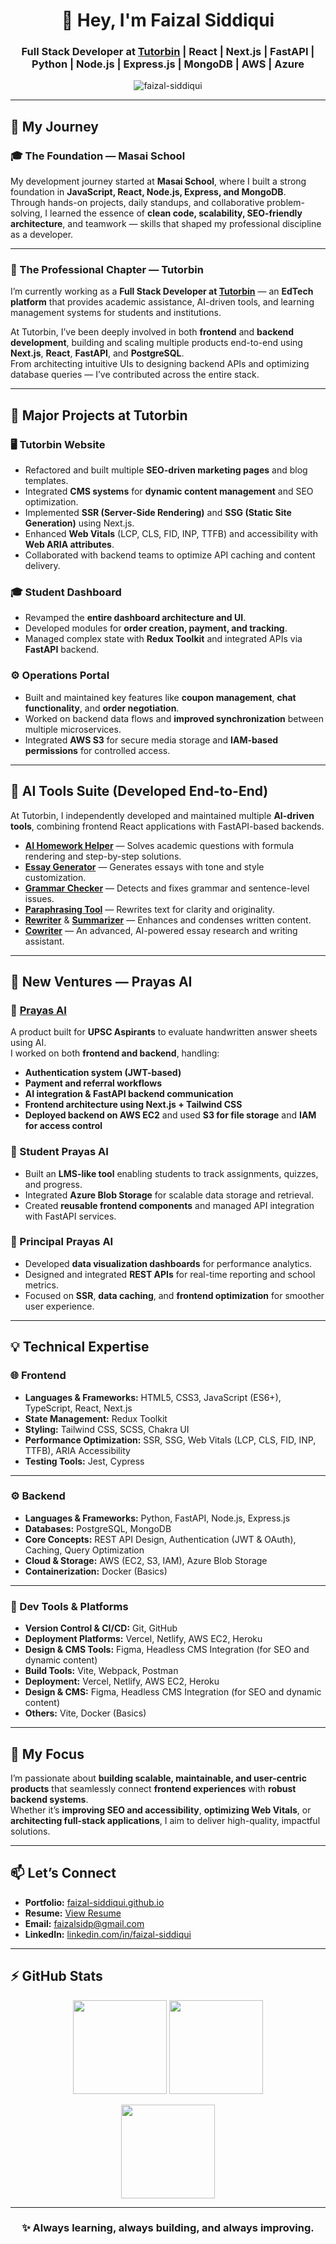 <h1 align="center">👋 Hey, I'm Faizal Siddiqui</h1>
<h3 align="center">Full Stack Developer at <a href="https://tutorbin.com" target="_blank">Tutorbin</a> | React | Next.js | FastAPI | Python | Node.js | Express.js | MongoDB | AWS | Azure</h3>

<p align="center">
  <img src="https://komarev.com/ghpvc/?username=faizal-siddiqui&label=Profile%20Views&color=0e75b6&style=flat" alt="faizal-siddiqui" />
</p>

---

## 🚀 My Journey

### 🎓 The Foundation — Masai School  
My development journey started at **Masai School**, where I built a strong foundation in **JavaScript, React, Node.js, Express, and MongoDB**.  
Through hands-on projects, daily standups, and collaborative problem-solving, I learned the essence of **clean code, scalability, SEO-friendly architecture**, and teamwork — skills that shaped my professional discipline as a developer.

---

### 💼 The Professional Chapter — Tutorbin  
I’m currently working as a **Full Stack Developer at [Tutorbin](https://tutorbin.com)** — an **EdTech platform** that provides academic assistance, AI-driven tools, and learning management systems for students and institutions.

At Tutorbin, I’ve been deeply involved in both **frontend** and **backend development**, building and scaling multiple products end-to-end using **Next.js**, **React**, **FastAPI**, and **PostgreSQL**.  
From architecting intuitive UIs to designing backend APIs and optimizing database queries — I’ve contributed across the entire stack.

---

## 🧠 Major Projects at Tutorbin

### 🖥 Tutorbin Website
- Refactored and built multiple **SEO-driven marketing pages** and blog templates.  
- Integrated **CMS systems** for **dynamic content management** and SEO optimization.  
- Implemented **SSR (Server-Side Rendering)** and **SSG (Static Site Generation)** using Next.js.  
- Enhanced **Web Vitals** (LCP, CLS, FID, INP, TTFB) and accessibility with **Web ARIA attributes**.  
- Collaborated with backend teams to optimize API caching and content delivery.

### 🎓 Student Dashboard
- Revamped the **entire dashboard architecture and UI**.  
- Developed modules for **order creation, payment, and tracking**.  
- Managed complex state with **Redux Toolkit** and integrated APIs via **FastAPI** backend.

### ⚙️ Operations Portal
- Built and maintained key features like **coupon management**, **chat functionality**, and **order negotiation**.  
- Worked on backend data flows and **improved synchronization** between multiple microservices.  
- Integrated **AWS S3** for secure media storage and **IAM-based permissions** for controlled access.

---

## 🤖 AI Tools Suite (Developed End-to-End)
At Tutorbin, I independently developed and maintained multiple **AI-driven tools**, combining frontend React applications with FastAPI-based backends.

- [**AI Homework Helper**](https://tutorbin.com/ai-homework-helper) — Solves academic questions with formula rendering and step-by-step solutions.  
- [**Essay Generator**](https://tutorbin.com/essay-generator) — Generates essays with tone and style customization.  
- [**Grammar Checker**](https://tutorbin.com/grammar-checker) — Detects and fixes grammar and sentence-level issues.  
- [**Paraphrasing Tool**](https://tutorbin.com/paraphrasing-tool) — Rewrites text for clarity and originality.  
- [**Rewriter**](https://tutorbin.com/essay-rewriter) & [**Summarizer**](https://tutorbin.com/summarizer-tool) — Enhances and condenses written content.  
- [**Cowriter**](https://tutorbin.com/cowriter) — An advanced, AI-powered essay research and writing assistant.

---

## 🧩 New Ventures — Prayas AI

### 🔹 [Prayas AI](https://prayas.ai/)
A product built for **UPSC Aspirants** to evaluate handwritten answer sheets using AI.  
I worked on both **frontend and backend**, handling:
- **Authentication system (JWT-based)**  
- **Payment and referral workflows**  
- **AI integration & FastAPI backend communication**  
- **Frontend architecture using Next.js + Tailwind CSS**  
- **Deployed backend on AWS EC2** and used **S3 for file storage** and **IAM for access control**

### 🔹 Student Prayas AI
- Built an **LMS-like tool** enabling students to track assignments, quizzes, and progress.  
- Integrated **Azure Blob Storage** for scalable data storage and retrieval.  
- Created **reusable frontend components** and managed API integration with FastAPI services.

### 🔹 Principal Prayas AI
- Developed **data visualization dashboards** for performance analytics.  
- Designed and integrated **REST APIs** for real-time reporting and school metrics.  
- Focused on **SSR**, **data caching**, and **frontend optimization** for smoother user experience.

---

## 💡 Technical Expertise

### 🌐 Frontend
- **Languages & Frameworks:** HTML5, CSS3, JavaScript (ES6+), TypeScript, React, Next.js  
- **State Management:** Redux Toolkit  
- **Styling:** Tailwind CSS, SCSS, Chakra UI  
- **Performance Optimization:** SSR, SSG, Web Vitals (LCP, CLS, FID, INP, TTFB), ARIA Accessibility  
- **Testing Tools:** Jest, Cypress  

---

### ⚙️ Backend
- **Languages & Frameworks:** Python, FastAPI, Node.js, Express.js  
- **Databases:** PostgreSQL, MongoDB  
- **Core Concepts:** REST API Design, Authentication (JWT & OAuth), Caching, Query Optimization  
- **Cloud & Storage:** AWS (EC2, S3, IAM), Azure Blob Storage  
- **Containerization:** Docker (Basics)

---

### 🧠 Dev Tools & Platforms
- **Version Control & CI/CD:** Git, GitHub  
- **Deployment Platforms:** Vercel, Netlify, AWS EC2, Heroku  
- **Design & CMS Tools:** Figma, Headless CMS Integration (for SEO and dynamic content)  
- **Build Tools:** Vite, Webpack, Postman  
- **Deployment:** Vercel, Netlify, AWS EC2, Heroku  
- **Design & CMS:** Figma, Headless CMS Integration (for SEO and dynamic content)  
- **Others:** Vite, Docker (Basics)

---

## 🎯 My Focus
I’m passionate about **building scalable, maintainable, and user-centric products** that seamlessly connect **frontend experiences** with **robust backend systems**.  
Whether it’s **improving SEO and accessibility**, **optimizing Web Vitals**, or **architecting full-stack applications**, I aim to deliver high-quality, impactful solutions.

---

## 📫 Let’s Connect
- **Portfolio:** [faizal-siddiqui.github.io](https://faizal-siddiqui.github.io/)  
- **Resume:** [View Resume](https://drive.google.com/file/d/1muXe8UOgKTaUWyDQhF1uO2nmqPj-Vsni/view?usp=sharing)  
- **Email:** faizalsidp@gmail.com  
- **LinkedIn:** [linkedin.com/in/faizal-siddiqui](https://www.linkedin.com/in/faizal-siddiqui)

---

## ⚡ GitHub Stats

<p align="center">
  <img src="https://github-readme-stats.vercel.app/api?username=faizal-siddiqui&theme=dark&show_icons=true&hide_border=true" height="150"/>
  <img src="https://github-readme-stats.vercel.app/api/top-langs/?username=faizal-siddiqui&layout=compact&theme=dark&hide_border=true" height="150"/>
</p>

<p align="center">
  <img src="https://github-readme-streak-stats.herokuapp.com/?user=faizal-siddiqui&theme=dark&hide_border=true" height="150"/>
</p>

---

<h3 align="center">✨ Always learning, always building, and always improving.</h3>

